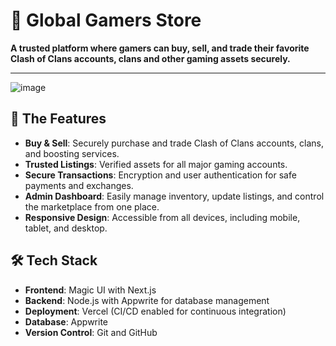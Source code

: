 # 🚀 Global Gamers Store
**A trusted platform where gamers can buy, sell, and trade their favorite Clash of Clans accounts, clans and other gaming assets securely.**

---


![image](https://github.com/user-attachments/assets/ecf02d1d-ebac-4ab7-9943-73e0a07dc237)


## 🚀 The Features

- **Buy & Sell**: Securely purchase and trade Clash of Clans accounts, clans, and boosting services.
- **Trusted Listings**: Verified assets for all major gaming accounts.
- **Secure Transactions**: Encryption and user authentication for safe payments and exchanges.
- **Admin Dashboard**: Easily manage inventory, update listings, and control the marketplace from one place.
- **Responsive Design**: Accessible from all devices, including mobile, tablet, and desktop.



## 🛠️ Tech Stack

- **Frontend**: Magic UI with Next.js
- **Backend**: Node.js with Appwrite for database management
- **Deployment**: Vercel (CI/CD enabled for continuous integration)
- **Database**: Appwrite
- **Version Control**: Git and GitHub

